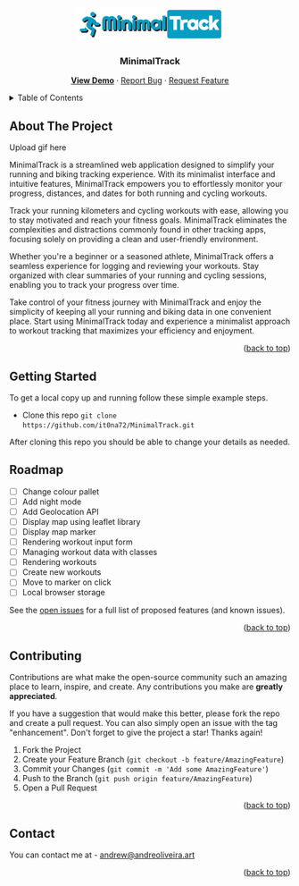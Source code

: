 <div align="center">
  <a href="https://it0na72.github.io/MinimalTrack/">
    <img src="logo.png" alt="Logo" height="60">
  </a>
<h3 align="center">MinimalTrack</h3>

  <p align="center">
    <a href="https://it0na72.github.io/MinimalTrack/"><b>View Demo</b></a>
    ·
    <a href="https://github.com/it0na72/MinimalTrack/issue">Report Bug</a>
    ·
    <a href="https://github.com/it0na72/MinimalTrack/issue">Request Feature</a>
  </p>
</div>

<!-- TABLE OF CONTENTS -->
<details>
  <summary>Table of Contents</summary>
  <ol>
    <li>
      <a href="#about-the-project">About The Project</a>
    </li>
    <li>
      <a href="#getting-started">Getting Started</a>
    </li>
    <li><a href="#roadmap">Roadmap</a></li>
    <li><a href="#contributing">Contributing</a></li>
    <li><a href="#contact">Contact</a></li>
  </ol>
</details>

<!-- ABOUT THE PROJECT -->

## About The Project

Upload gif here

MinimalTrack is a streamlined web application designed to simplify your running and biking tracking experience. With its minimalist interface and intuitive features, MinimalTrack empowers you to effortlessly monitor your progress, distances, and dates for both running and cycling workouts.

Track your running kilometers and cycling workouts with ease, allowing you to stay motivated and reach your fitness goals. MinimalTrack eliminates the complexities and distractions commonly found in other tracking apps, focusing solely on providing a clean and user-friendly environment.

Whether you're a beginner or a seasoned athlete, MinimalTrack offers a seamless experience for logging and reviewing your workouts. Stay organized with clear summaries of your running and cycling sessions, enabling you to track your progress over time.

Take control of your fitness journey with MinimalTrack and enjoy the simplicity of keeping all your running and biking data in one convenient place. Start using MinimalTrack today and experience a minimalist approach to workout tracking that maximizes your efficiency and enjoyment.

<p align="right">(<a href="#readme-top">back to top</a>)</p>

<!-- GETTING STARTED -->

## Getting Started

To get a local copy up and running follow these simple example steps.

- Clone this repo
  `git clone https://github.com/it0na72/MinimalTrack.git`

After cloning this repo you should be able to change your details as needed.

<!-- ROADMAP -->

## Roadmap

- [ ] Change colour pallet
- [ ] Add night mode
- [ ] Add Geolocation API
- [ ] Display map using leaflet library
- [ ] Display map marker
- [ ] Rendering workout input form
- [ ] Managing workout data with classes
- [ ] Rendering workouts
- [ ] Create new workouts
- [ ] Move to marker on click
- [ ] Local browser storage

See the [open issues](https://github.com/it0na72/MinimalTrack-website/issue) for a full list of proposed features (and known issues).

<p align="right">(<a href="#readme-top">back to top</a>)</p>

<!-- CONTRIBUTING -->

## Contributing

Contributions are what make the open-source community such an amazing place to learn, inspire, and create. Any contributions you make are **greatly appreciated**.

If you have a suggestion that would make this better, please fork the repo and create a pull request. You can also simply open an issue with the tag "enhancement".
Don't forget to give the project a star! Thanks again!

1. Fork the Project
2. Create your Feature Branch (`git checkout -b feature/AmazingFeature`)
3. Commit your Changes (`git commit -m 'Add some AmazingFeature'`)
4. Push to the Branch (`git push origin feature/AmazingFeature`)
5. Open a Pull Request

<p align="right">(<a href="#readme-top">back to top</a>)</p>

<!-- CONTACT -->

## Contact

You can contact me at - andrew@andreoliveira.art

<p align="right">(<a href="#readme-top">back to top</a>)</p>
